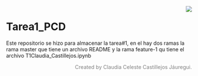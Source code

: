 <img style="float: right; margin: 0px 0px 15px 15px;" src="https://i0.wp.com/cimtrajalisco.org/wp-content/uploads/2019/02/Logo_Horizontal-1024x472.jpg?fit=1024%2C472" />

# Tarea1_PCD

Este repositorio se hizo para almacenar la tarea#1, en el hay dos ramas la rama master que tiene un archivo README y la rama feature-1 qu tiene el archivo T1Claudia_Castillejos.ipynb 

<script>
  $(document).ready(function(){
    $('div.prompt').hide();
    $('div.back-to-top').hide();
    $('nav#menubar').hide();
    $('.breadcrumb').hide();
    $('.hidden-print').hide();
  });
</script>

<footer id="attribution" style="float:right; color:#808080; background:#fff;">
Created by  Claudia Celeste Castillejos Jáuregui.
</footer>

